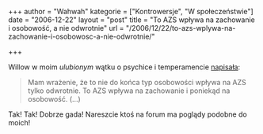 +++
author = "Wahwah"
kategorie = ["Kontrowersje", "W społeczeństwie"]
date = "2006-12-22"
layout = "post"
title = "To AZS wpływa na zachowanie i osobowość, a nie odwrotnie"
url = "/2006/12/22/to-azs-wplywa-na-zachowanie-i-osobowosc-a-nie-odwrotnie/"

+++

Willow w moim _ulubionym_ wątku o psychice i temperamencie [napisała][1]:

> <span class="postbody">Mam wrażenie, że to nie do końca typ osobowości wpływa na AZS tylko odwrotnie. To AZS wpływa na zachowanie i poniekąd na osobowość</span>. (&#8230;)

Tak! Tak! Dobrze gada! Nareszcie ktoś na forum ma poglądy podobne do moich!

 [1]: http://www.atopowe-zapalenie.pl/forum/viewtopic.php?p=51263#51263